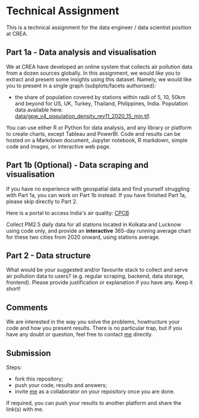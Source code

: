 # Technical Assignment

This is a technical assignment for the data engineer / data scientist position at CREA.

## Part 1a - Data analysis and visualisation

We at CREA have developed an online system that collects air pollution data from a dozen sources globally. In this assignment, we would like you to extract and present some insights using this dataset. Namely, we would like you to present in a single graph (subplots/facets authorised):

- the share of population covered by stations within radii of 5, 10, 50km and beyond for US, UK, Turkey, Thailand, Philippines, India. Population data available here: [data/gpw_v4_population_density_rev11_2020_15_min.tif](data/gpw_v4_population_density_rev11_2020_15_min.tif).

You can use either R or Python for data analysis, and any library or platform to create charts, except Tableau and PowerBI. Code and results can be hosted on a Markdown document, Jupyter notebook, R markdown, simple code and images, or interactive web page.

## Part 1b (Optional) - Data scraping and visualisation

If you have no experience with geospatial data and find yourself struggling with Part 1a, you can work on Part 1b instead. If you have finished Part 1a, please skip directly to Part 2.

Here is a portal to access India's air quality: [CPCB](https://app.cpcbccr.com/ccr/#/caaqm-dashboard-all/caaqm-landing/data)

Collect PM2.5 daily data for all stations located in Kolkata and Lucknow using code only, and provide an **interactive** 365-day running average chart for these two cities from 2020 onward, using stations average.

## Part 2 - Data structure

What would be your suggested and/or favourite stack to collect and serve air pollution data to users? (e.g. regular scraping, backend, data storage, frontend). Please provide justification or explanation if you have any. Keep it short!

## Comments

We are interested in the way you solve the problems, howtructure your code and how you present results. There is no particular trap, but if you have any doubt or question, feel free to contact [me](hubert@energyandcleanair.org) directly.

## Submission

Steps:

- fork this repository;
- push your code, results and answers;
- invite [me](hubert@energyandcleanair.org) as a collaborator on your repository once you are done.

If required, you can push your results to another platform and share the link(s) with me.
